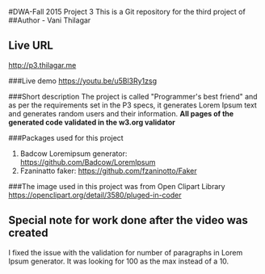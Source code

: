 #DWA-Fall 2015 Project 3
This is a Git repository for the third project of
##Author - Vani Thilagar

## Live URL
<http://p3.thilagar.me>

###Live demo
<https://youtu.be/u5Bl3Ry1zsg>

###Short description
The project is called "Programmer's best friend" and as per the requirements set in the P3 specs, it generates Lorem Ipsum text and generates random users and their information.
__All pages of the generated code validated in the w3.org validator__

###Packages used for this project
1. Badcow Loremipsum generator: <https://github.com/Badcow/LoremIpsum>
2. Fzaninatto faker:  <https://github.com/fzaninotto/Faker>

###The image used in this project was from Open Clipart Library
<https://openclipart.org/detail/3580/pluged-in-coder>

## Special note for work done after the video was created
I fixed the issue with the validation for number of paragraphs in Lorem Ipsum generator. It was looking for 100 as the max instead of a 10.  
